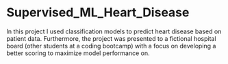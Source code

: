 # Supervised_ML_Heart_Disease
In this project I used classification models to predict heart disease based on patient data. Furthermore, the project was presented to a fictional hospital board (other students at a coding bootcamp) with a focus on developing a better scoring to maximize model performance on.
